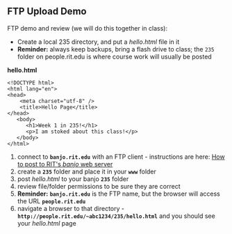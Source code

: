 ## FTP Upload Demo
FTP demo and review (we will do this together in class):
   - Create a local 235 directory, and put a *hello.html* file in it
   - **Reminder:** always keep backups, bring a flash drive to class; the `235` folder on people.rit.edu is where course work will usually be posted

**hello.html**
```
<!DOCTYPE html>
<html lang="en">
<head>
	<meta charset="utf-8" />
	<title>Hello Page</title>
</head>
   <body>
      <h1>Week 1 in 235!</h1>
      <p>I am stoked about this class!</p>
   </body>
</html>
```
 
1. connect to **`banjo.rit.edu`** with an FTP client - instructions are here: [How to post to RIT's *banjo* web server](posting-to-banjo.md)
1. create a **`235`** folder and place it in your **`www`** folder
1. post *hello.html* to your banjo **`235`** folder
1. review file/folder permissions to be sure they are correct
1. **Reminder:** **`banjo.rit.edu`** is the FTP name, but the browser will access the URL **`people.rit.edu`**
1. navigate a browser to that directory - **`http://people.rit.edu/~abc1234/235/hello.html`** and you should see your *hello.html* page
